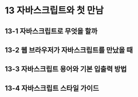 # 13 자바스크립트와 첫 만남
## 13-1 자바스크립트로 무엇을 할까
## 13-2 웹 브라우저가 자바스크립트를 만났을 때
## 13-3 자바스크립트 용어와 기본 입출력 방법
## 13-4 자바스크립트 스타일 가이드